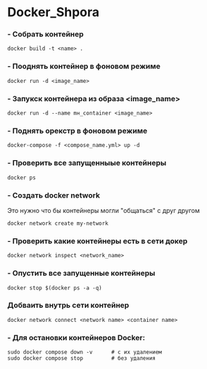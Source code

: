 # Docker_Shpora

### - Собрать контейнер 
```
docker build -t <name> .
```
### - Пооднять контейнер в фоновом режиме
```
docker run -d <image_name>
```
### - Запукск контейнера из образа <image_name>
```
docker run -d --name mн_container <image_name>
```
### - Поднять орекстр в фоновом режиме 
```
docker-compose -f <compose_name.yml> up -d
```

### - Проверить все запущенныые контейнеры 
```
docker ps
```

### - Создать docker network 
Это нужно что бы контейнеры могли "общаться" с друг другом
```
docker network create my-network
```

### - Проверить какие контейнеры есть в сети докер 
```
docker network inspect <network_name>
```

### - Опустить все запущенные контейнеры 
```
docker stop $(docker ps -a -q)
```
### Добваить внутрь сети контейнер
```
docker network connect <network name> <container name>
```
### - Для остановки контейнеров Docker:
```
sudo docker compose down -v      # с их удалением
sudo docker compose stop         # без удаления
```
